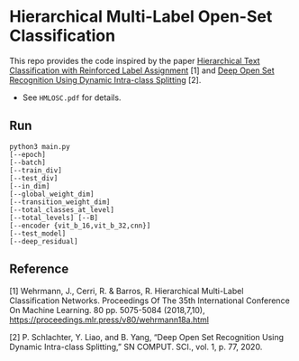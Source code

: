 # Hierarchical Multi-Label Open-Set Classification

This repo provides the code inspired by the paper [Hierarchical Text Classification with Reinforced Label Assignment](https://proceedings.mlr.press/v80/wehrmann18a/wehrmann18a.pdf) [1] and [Deep Open Set Recognition Using Dynamic Intra-class Splitting](https://link.springer.com/article/10.1007/s42979-020-0086-9) [2].

* See ```HMLOSC.pdf``` for details.

## Run

```
python3 main.py 
[--epoch] 
[--batch] 
[--train_div]
[--test_div] 
[--in_dim]
[--global_weight_dim]
[--transition_weight_dim]
[--total_classes_at_level]
[--total_levels] [--B]
[--encoder {vit_b_16,vit_b_32,cnn}] 
[--test_model]
[--deep_residual]
```

## Reference
[1] Wehrmann, J., Cerri, R. & Barros, R. Hierarchical Multi-Label Classification Networks. Proceedings Of The 35th International Conference On Machine Learning. 80 pp. 5075-5084 (2018,7,10), https://proceedings.mlr.press/v80/wehrmann18a.html

[2] P. Schlachter, Y. Liao, and B. Yang, “Deep Open Set Recognition Using Dynamic Intra-class Splitting,” SN COMPUT. SCI., vol. 1, p. 77, 2020.